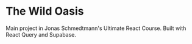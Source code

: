 # The Wild Oasis

Main project in Jonas Schmedtmann's Ultimate React Course.
Built with React Query and Supabase.
